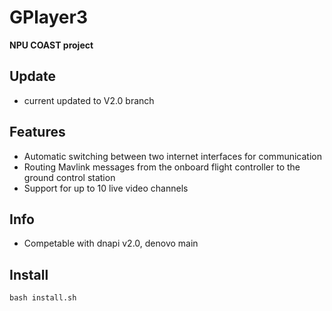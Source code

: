 # GPlayer3

**NPU COAST project**

## Update
* current updated to V2.0 branch

## Features
* Automatic switching between two internet interfaces for communication
* Routing Mavlink messages from the onboard flight controller to the ground control station
* Support for up to 10 live video channels

## Info
* Competable with dnapi v2.0, denovo main

## Install
```
bash install.sh
```
